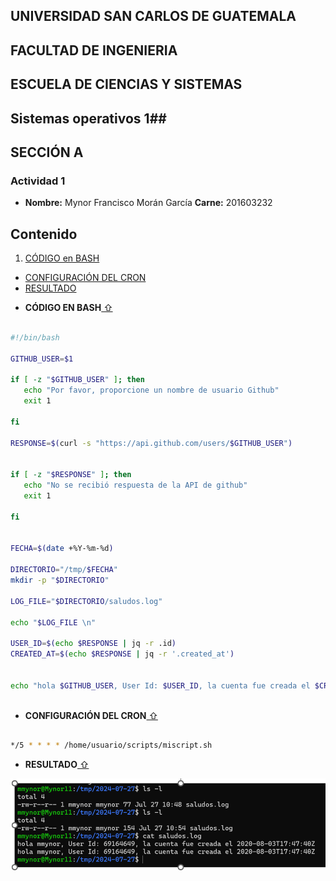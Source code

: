 ## UNIVERSIDAD SAN CARLOS DE GUATEMALA ##
## FACULTAD DE INGENIERIA ##
## ESCUELA DE CIENCIAS Y SISTEMAS ##
## Sistemas operativos 1##
## SECCIÓN A ##

### Actividad 1 ###

- **Nombre:** Mynor Francisco Morán García   **Carne:** 201603232

>>


<div id='content'/>

## Contenido

1. [CÓDIGO en BASH](#id1)
-  [CONFIGURACIÓN DEL CRON](#id2)
-  [RESULTADO](#id3)



<div id='id1'/>

- **CÓDIGO EN BASH**[ ⇧](#content)

```sh

#!/bin/bash

GITHUB_USER=$1

if [ -z "$GITHUB_USER" ]; then
   echo "Por favor, proporcione un nombre de usuario Github"
   exit 1

fi

RESPONSE=$(curl -s "https://api.github.com/users/$GITHUB_USER")


if [ -z "$RESPONSE" ]; then
   echo "No se recibió respuesta de la API de github"
   exit 1

fi


FECHA=$(date +%Y-%m-%d)

DIRECTORIO="/tmp/$FECHA"
mkdir -p "$DIRECTORIO"

LOG_FILE="$DIRECTORIO/saludos.log"

echo "$LOG_FILE \n"

USER_ID=$(echo $RESPONSE | jq -r .id)
CREATED_AT=$(echo $RESPONSE | jq -r '.created_at')


echo "hola $GITHUB_USER, User Id: $USER_ID, la cuenta fue creada el $CREATED_AT" | tee -a "$LOG_FILE"
    

```


<div id='id2'/>

- **CONFIGURACIÓN DEL CRON**[ ⇧](#content)

```sh

*/5 * * * * /home/usuario/scripts/miscript.sh    

```

<div id='id3'/>

- **RESULTADO**[ ⇧](#content)

![RESULTADO](./resultado.png)

